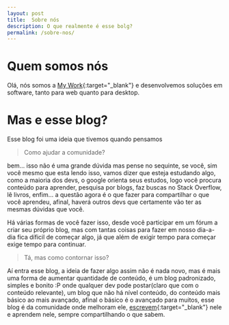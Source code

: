 ```yaml
---
layout: post
title:  Sobre nós
description: O que realmente é esse bolg?
permalink: /sobre-nos/
---
```


Quem somos nós
==============

Olá, nós somos a [My Work](http://www.mywork.art.br){:target="_blank"} e desenvolvemos soluções em software, tanto para web quanto para desktop.


Mas e esse blog?
===============

Esse blog foi uma ideia que tivemos quando pensamos

> Como ajudar a comunidade?

bem... isso não é uma grande dúvida mas pense no sequinte, se você, sim você mesmo que esta lendo isso, vamos dizer que esteja estudando algo, como a maioria dos devs, o google orienta seus estudos, logo você procura conteúdo para aprender, pesquisa por blogs, faz buscas no Stack Overflow, lê livros, enfim... a questão agora é o que fazer para compartilhar o que você aprendeu, afinal, haverá outros devs que certamente vão ter as mesmas dúvidas que você.

Há várias formas de você fazer isso, desde você participar em um fórum a criar seu próprio blog, mas com tantas coisas para fazer em nosso dia-a-dia fica díficil de começar algo, já que além de exigir tempo para começar exige tempo para continuar.

> Tá, mas como contornar isso?

Aí entra esse blog, a ideia de fazer algo assim não é nada novo, mas é mais uma forma de aumentar quantidade de conteúdo, é um blog padronizado, simples e bonito :P onde qualquer dev pode postar(claro que com o conteúdo relevante), um blog que não há nível conteúdo, do conteúdo mais básico ao mais avançado, afinal o básico é o avançado para muitos,
esse blog é da comunidade onde melhoram ele, [escrevem](/escrever-um-post/){:target="_blank"} nele e aprendem nele, sempre compartilhando o que sabem.
